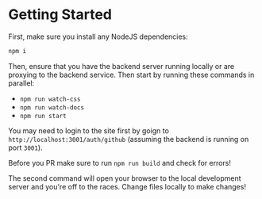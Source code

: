 # Getting Started
First, make sure you install any NodeJS dependencies:
```bash
npm i
```

Then, ensure that you have the backend server running locally or are proxying to the backend service. Then start by running these commands in parallel:
 - `npm run watch-css`
 - `npm run watch-docs`
 - `npm run start`

You may need to login to the site first by goign to `http://localhost:3001/auth/github` (assuming the backend is running on port `3001`).

Before you PR make sure to run `npm run build` and check for errors!

The second command will open your browser to the local development server and you're off to the races. Change files locally to make changes!
